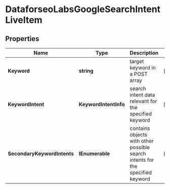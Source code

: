 # DataforseoLabsGoogleSearchIntentLiveItem


## Properties

| Name | Type | Description | Notes |
|------------ | ------------- | ------------- | -------------|
**Keyword** | **string** | target keyword in a POST array |[optional]|
**KeywordIntent** | **KeywordIntentInfo** | search intent data relevant for the specified keyword |[optional]|
**SecondaryKeywordIntents** | **IEnumerable<KeywordIntentInfo>** | contains objects with other possible search intents for the specified keyword |[optional]|